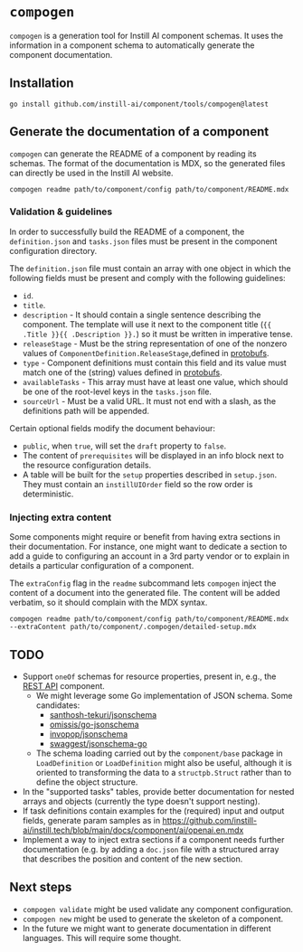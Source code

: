 # `compogen`

`compogen` is a generation tool for Instill AI component schemas. It uses the
information in a component schema to automatically generate the component
documentation.

## Installation

```shell
go install github.com/instill-ai/component/tools/compogen@latest
```

## Generate the documentation of a component

`compogen` can generate the README of a component by reading its schemas. The
format of the documentation is MDX, so the generated files can directly be used
in the Instill AI website.

```shell
compogen readme path/to/component/config path/to/component/README.mdx
```

### Validation & guidelines

In order to successfully build the README of a component, the `definition.json`
and `tasks.json` files must be present in the component configuration directory.

The `definition.json` file must contain an array with one object in which the
following fields must be present and comply with the following guidelines:

- `id`.
- `title`.
- `description` - It should contain a single sentence describing the component.
  The template will use it next to the component title (`{{ .Title }}{{
  .Description }}.`) so it must be written in imperative tense.
- `releaseStage` - Must be the string representation of one of the nonzero
  values of `ComponentDefinition.ReleaseStage`,defined in
  [protobufs](https://github.com/instill-ai/protobufs/blob/main/vdp/pipeline/v1beta/component_definition.proto).
- `type` - Component definitions must contain this field and its value must
  match one of the (string) values defined in [protobufs](https://github.com/instill-ai/protobufs/blob/main/vdp/pipeline/v1beta/component_definition.proto).
- `availableTasks` - This array must have at least one value, which should be
  one of the root-level keys in the `tasks.json` file.
- `sourceUrl` - Must be a valid URL. It must not end with a slash, as the
  definitions path will be appended.

Certain optional fields modify the document behaviour:

- `public`, when `true`, will set the `draft` property to `false`.
- The content of `prerequisites` will be displayed in
  an info block next to the resource configuration details.
- A table will be built for the `setup` properties described in `setup.json`. They
  must contain an `instillUIOrder` field so the row order is deterministic.

### Injecting extra content

Some components might require or benefit from having extra sections in their
documentation. For instance, one might want to dedicate a section to add a guide
to configuring an account in a 3rd party vendor or to explain in details a
particular configuration of a component.

The `extraConfig` flag in the `readme` subcommand lets `compogen` inject the
content of a document into the generated file. The content will be added
verbatim, so it should complain with the MDX syntax.

```shell
compogen readme path/to/component/config path/to/component/README.mdx --extraContent path/to/component/.compogen/detailed-setup.mdx
```

## TODO

- Support `oneOf` schemas for resource properties, present in, e.g., the [REST API](https://github.com/instill-ai/component/blob/main/application/restapi/v0/config/definition.json#L26) component.
  - We might leverage some Go implementation of JSON schema. Some candidates:
    - [santhosh-tekuri/jsonschema](https://pkg.go.dev/github.com/santhosh-tekuri/jsonschema/v5#Schema)
    - [omissis/go-jsonschema](https://github.com/omissis/go-jsonschema/blob/934012d/pkg/schemas/model.go#L107)
    - [invopop/jsonschema](https://github.com/invopop/jsonschema/blob/a446707/schema.go#L14)
    - [swaggest/jsonschema-go](https://pkg.go.dev/github.com/swaggest/jsonschema-go#Schema)
  - The schema loading carried out by the `component/base` package in
    `LoadDefinition` or `LoadDefinition` might also be
    useful, although it is oriented to transforming the data to a `structpb.Struct`
    rather than to define the object structure.
- In the "supported tasks" tables, provide better documentation for nested
  arrays and objects (currently the type doesn't support nesting).
- If task definitions contain examples for the (required) input and output
  fields, generate param samples as in https://github.com/instill-ai/instill.tech/blob/main/docs/component/ai/openai.en.mdx
- Implement a way to inject extra sections if a component needs further
  documentation (e.g. by adding a `doc.json` file with a structured array that
  describes the position and content of the new section.

## Next steps

- `compogen validate` might be used validate any component configuration.
- `compogen new` might be used to generate the skeleton of a component.
- In the future we might want to generate documentation in different languages.
This will require some thought.
